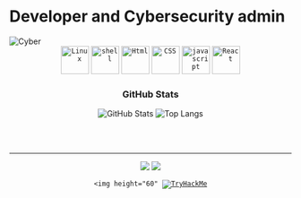 
<h1>Developer and Cybersecurity admin </h1>
 
 
 <img alt="Cyber" src="https://www.tccd.edu/magazine/assets/images/volume-06/issue-02/cybersecurity/growing-need-header.jpg">

 <div align="center">
 <code><img height="50" alt="Linux" width="50" src="https://cdn.jsdelivr.net/gh/devicons/devicon/icons/linux/linux-original.svg"></code>
 <code><img height="50" alt="shell" width="50" src="https://bashlogo.com/img/logo/svg/monochrome_dark.svg"></code>
 <code><img height="50" alt="Html" width="50" src="https://cdn.jsdelivr.net/gh/devicons/devicon/icons/html5/html5-original-wordmark.svg"></code>
  <code><img height="50" alt="CSS" width="50" src="https://cdn.jsdelivr.net/gh/devicons/devicon/icons/css3/css3-original-wordmark.svg"></code>
 <code><img height="50" alt="javascript" width="50" src="https://cdn.jsdelivr.net/gh/devicons/devicon/icons/javascript/javascript-original.svg"></code>
 <code><img height="50" alt="React" width="50" src="https://cdn.jsdelivr.net/gh/devicons/devicon/icons/react/react-original-wordmark.svg"></code>

  ### GitHub Stats
![GitHub Stats](https://github-readme-stats.vercel.app/api?username=Guilhermejf&theme=transparent&bg_color=000&border_color=30A3DC&show_icons=true&icon_color=30A3DC&title_color=E94D5F&text_color=FFF)
![Top Langs](https://github-readme-stats-git-masterrstaa-rickstaa.vercel.app/api/top-langs/?username=Guilhermejf&layout=compact&bg_color=000&border_color=30A3DC&title_color=E94D5F&text_color=FFF)

</div><br><br><hr>
<div align="center">
  <a href="https://www.instagram.com/luizguilhermedealmeida/" target="_blank"><img src="https://img.shields.io/badge/-Instagram-%23E4405F?style=for-the-badge&logo=instagram&logoColor=white" target="_blank"></a>
  <a href="https://www.linkedin.com/in/luiz-guilherme-almeida-0b746776/" target="_blank"><img src="https://img.shields.io/badge/-LinkedIn-%230077B5?style=for-the-badge&logo=linkedin&logoColor=white" target="_blank"></a> 

 <code><img height="60"
[<img src="https://tryhackme-badges.s3.amazonaws.com/AzKaBaN.png" alt="TryHackMe">](https://tryhackme.com/p/AzKaBaN)</code>
</div>

  

